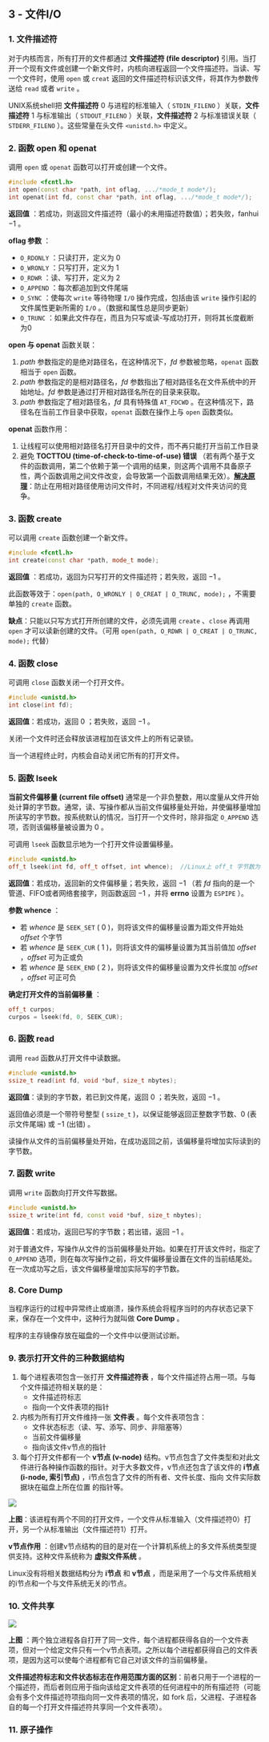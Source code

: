## 3 - 文件I/O

### 1. 文件描述符

对于内核而言，所有打开的文件都通过 **文件描述符 (file descriptor)** 引用。当打开一个现有文件或创建一个新文件时，内核向进程返回一个文件描述符。当读、写一个文件时，使用 `open` 或 `creat` 返回的文件描述符标识该文件，将其作为参数传送给 `read` 或者 `write` 。

UNIX系统shell把 **文件描述符** $0$ 与进程的标准输入（ `STDIN_FILENO` ）关联，**文件描述符** $1$ 与标准输出（ `STDOUT_FILENO` ）关联，**文件描述符** $2$ 与标准错误关联（ `STDERR_FILENO` ）。这些常量在头文件 `<unistd.h>` 中定义。

### 2. 函数 open 和 openat

调用 `open` 或 `openat` 函数可以打开或创建一个文件。

```c++
#include <fcntl.h>
int open(const char *path, int oflag, .../*mode_t mode*/);
int openat(int fd, const char *path, int oflag, .../*mode_t mode*/);
```

**返回值** ：若成功，则返回文件描述符（最小的未用描述符数值）；若失败，fanhui $-1$ 。

**oflag 参数** ：

- `O_RDONLY` ：只读打开，定义为 $0$
- `O_WRONLY` ：只写打开，定义为 $1$
- `O_RDWR` ：读、写打开，定义为 $2$
- `O_APPEND` ：每次都追加到文件尾端
- `O_SYNC` ：使每次 `write` 等待物理 `I/O` 操作完成，包括由该 `write` 操作引起的文件属性更新所需的 `I/O` 。（数据和属性总是同步更新）
- `O_TRUNC` ：如果此文件存在，而且为只写或读-写成功打开，则将其长度截断为0

**open 与 openat** 函数关联：

1. $path$ 参数指定的是绝对路径名，在这种情况下，$fd$ 参数被忽略，`openat` 函数相当于 `open` 函数。
2. $path$ 参数指定的是相对路径名，$fd$ 参数指出了相对路径名在文件系统中的开始地址。$fd$ 参数是通过打开相对路径名所在的目录来获取。
3.  $path$ 参数指定了相对路径名，$fd$ 具有特殊值 `AT_FDCWD` 。在这种情况下，路径名在当前工作目录中获取，`openat` 函数在操作上与 `open` 函数类似。

**openat** 函数作用：

1. 让线程可以使用相对路径名打开目录中的文件，而不再只能打开当前工作目录
2. 避免 **TOCTTOU (time-of-check-to-time-of-use) 错误** （若有两个基于文件的函数调用，第二个依赖于第一个调用的结果，则这两个调用不具备原子性，两个函数调用之间文件改变，会导致第一个函数调用结果无效）。**[解决原理](https://www.cnblogs.com/liqiuhao/p/9450093.html)**：防止在用相对路径使用访问文件时，不同进程/线程对文件夹访问的竞争。

### 3. 函数 create

可以调用 `create` 函数创建一个新文件。

```c++
#include <fcntl.h>
int create(const char *path, mode_t mode);
```

**返回值** ：若成功，返回为只写打开的文件描述符；若失败，返回 $-1$ 。

此函数等效于：`open(path, O_WRONLY | O_CREAT | O_TRUNC, mode);` ，不需要单独的 `create` 函数。

**缺点**：只能以只写方式打开所创建的文件，必须先调用 `create` 、`close` 再调用 `open` 才可以读新创建的文件。（可用 `open(path, O_RDWR | O_CREAT | O_TRUNC, mode);` 代替）

### 4. 函数 close

可调用 `close` 函数关闭一个打开文件。

```c++
#include <unistd.h>
int close(int fd);
```

**返回值**：若成功，返回 $0$ ；若失败，返回 $-1$ 。

关闭一个文件时还会释放该进程加在该文件上的所有记录锁。

当一个进程终止时，内核会自动关闭它所有的打开文件。

### 5. 函数 lseek

**当前文件偏移量 (current file offset)** 通常是一个非负整数，用以度量从文件开始处计算的字节数。通常，读、写操作都从当前文件偏移量处开始，并使偏移量增加所读写的字节数。按系统默认的情况，当打开一个文件时，除非指定 `O_APPEND` 选项，否则该偏移量被设置为 $0$ 。

可调用 `lseek` 函数显示地为一个打开文件设置偏移量。

```c++
#include <unistd.h>
off_t lseek(int fd, off_t offset, int whence);	//Linux上 off_t 字节数为8
```

**返回值**：若成功，返回新的文件偏移量；若失败，返回 $-1$ （若 $fd$ 指向的是一个管道、FIFO或者网络套接字，则函数返回 $-1$ ，并将 **errno** 设置为 `ESPIPE` ）。

**参数 whence** ：

- 若 $whence$ 是 `SEEK_SET` ( $0$ )，则将该文件的偏移量设置为距文件开始处 $offset$ 个字节
- 若 $whence$ 是 `SEEK_CUR` ( $1$ )，则将该文件的偏移量设置为其当前值加 $offset$ ，$offset$ 可为正或负
- 若 $whence$ 是 `SEEK_END` ( $2$ )，则将该文件的偏移量设置为文件长度加 $offset$ ，$offset$ 可正可负

**确定打开文件的当前偏移量** ：

```c++
off_t curpos;
curpos = lseek(fd, 0, SEEK_CUR);
```

### 6. 函数 read

调用 `read` 函数从打开文件中读数据。

```c++
#include <unistd.h>
ssize_t read(int fd, void *buf, size_t nbytes);
```

**返回值**：读到的字节数，若已到文件尾，返回 $0$ ；若失败，返回 $-1$ 。

返回值必须是一个带符号整型 ( `ssize_t` )，以保证能够返回正整数字节数、$0$ (表示文件尾端) 或 $-1$ (出错) 。

读操作从文件的当前偏移量处开始，在成功返回之前，该偏移量将增加实际读到的字节数。

### 7. 函数 write

调用 `write` 函数向打开文件写数据。

```c++
#include <unistd.h>
ssize_t write(int fd, const void *buf, size_t nbytes);
```

**返回值**：若成功，返回已写的字节数；若出错，返回 $-1$ 。

对于普通文件，写操作从文件的当前偏移量处开始。如果在打开该文件时，指定了 `O_APPEND` 选项，则在每次写操作之前，将文件偏移量设置在文件的当前结尾处。在一次成功写之后，该文件偏移量增加实际写的字节数。

### 8. Core Dump

当程序运行的过程中异常终止或崩溃，操作系统会将程序当时的内存状态记录下来，保存在一个文件中，这种行为就叫做 **Core Dump** 。

程序的主存镜像存放在磁盘的一个文件中以便测试诊断。

### 9. 表示打开文件的三种数据结构

1. 每个进程表项包含一张打开 **文件描述符表** ，每个文件描述符占用一项。与每个文件描述符相关联的是：
   - 文件描述符标志
   - 指向一个文件表项的指针
2. 内核为所有打开文件维持一张 **文件表** 。每个文件表项包含：
   - 文件状态标志（读、写、添写、同步、非阻塞等）
   - 当前文件偏移量
   - 指向该文件v节点的指针
3. 每个打开文件都有一个 **v节点 (v-node)** 结构。v节点包含了文件类型和对此文件进行各种操作函数的指针。对于大多数文件，v节点还包含了该文件的 **i节点 (i-node, 索引节点)** ，i节点包含了文件的所有者、文件长度、指向 文件实际数据块在磁盘上所在位置 的指针等。

![](./img/3-60.png)

**上图**：该进程有两个不同的打开文件，一个文件从标准输入（文件描述符0）打开，另一个从标准输出（文件描述符1）打开。

**v节点作用** ：创建v节点结构的目的是对在一个计算机系统上的多文件系统类型提供支持。这种文件系统称为 **虚拟文件系统** 。

Linux没有将相关数据结构分为 **i节点** 和 **v节点** ，而是采用了一个与文件系统相关的i节点和一个与文件系统无关的i节点。

### 10. 文件共享

![](./img/3-61.png)

**上图** ：两个独立进程各自打开了同一文件，每个进程都获得各自的一个文件表项，但对一个给定文件只有一个v节点表项。之所以每个进程都获得自己的文件表项，是因为这可以使每个进程都有它自己对该文件的当前偏移量。

**文件描述符标志和文件状态标志在作用范围方面的区别**：前者只用于一个进程的一个描述符，而后者则应用于指向该给定文件表项的任何进程中的所有描述符（可能会有多个文件描述符项指向同一文件表项的情况，如 fork 后，父进程、子进程各自的每一个打开文件描述符共享同一个文件表项）。

### 11. 原子操作

























